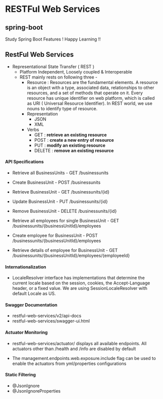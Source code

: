 # RESTFul Web Services


## spring-boot
Study Spring Boot Features ! Happy Learning !!

## RestFul Web Services

* Representational State Transfer ( REST )
    * Platform Independent, Loosely coupled & Interoperable
    * REST mainly rests on following three -
        * Resource : Resources are the fundamental elements. A resource is an object with a type, associated data, relationships to other resources, and a set of methods that operate on it. Every resource has unique identifier on web platform, which is called as URI ( Universal Resource Identifier). In REST world, we use nouns to identify type of resource.
        * Representation
            * JSON
            * XML
        * Verbs
            * GET : **retrieve an existing resource**
            * POST : **create a new entry of resource**
            * PUT : **modify an existing resource**
            * DELETE : **remove an existing resource** 
            
#### API Specifications

- Retrieve all BusinessUnits   				- GET /businessunits
- Create BusinessUnit        				- POST /businessunits
- Retrieve BusinessUnit   					- GET /businessunits/{id}
- Update BusinessUnit						- PUT /businessunits/{id}
- Remove BusinessUnit   	 				- DELETE /businessunits/{id}

- Retrieve all employees for single BusinessUnit  		- GET /businessunits/{businessUnitId}/employees
- Create employee for BusinessUnit  					- POST /businessunits/{businessUnitId}/employees
- Retrieve details of employee for BusinessUnit			- GET /businessunits/{businessUnitId}/employees/{employeeId}

#### Internationalization

* LocaleResolver interface has implementations that determine the current locale based on the session, cookies, the Accept-Language header, or a fixed value. We are using SessionLocaleResolver with default Locale as US.

#### Swagger Documentation

* restful-web-services/v2/api-docs
* restful-web-services/swagger-ui.html

#### Actuator Monitoring

* restful-web-services/actuator/  displays all available endpoints. All actuators other than /health and /info are disabled by default

* The management.endpoints.web.exposure.include flag can be used to enable the actuators from yml/properties configurations

#### Static Filtering

* @JsonIgnore
* @JsonIgnoreProperties
